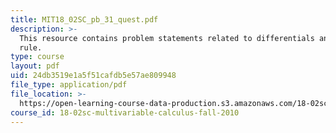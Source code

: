 ```yaml
---
title: MIT18_02SC_pb_31_quest.pdf
description: >-
  This resource contains problem statements related to differentials and chain
  rule.
type: course
layout: pdf
uid: 24db3519e1a5f51cafdb5e57ae809948
file_type: application/pdf
file_location: >-
  https://open-learning-course-data-production.s3.amazonaws.com/18-02sc-multivariable-calculus-fall-2010/24db3519e1a5f51cafdb5e57ae809948_MIT18_02SC_pb_31_quest.pdf
course_id: 18-02sc-multivariable-calculus-fall-2010
---
```

